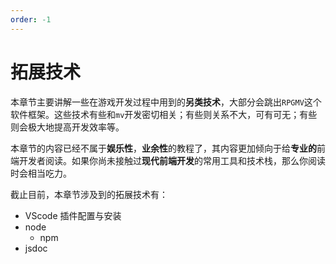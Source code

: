 ```yaml
---
order: -1
---
```


# 拓展技术

本章节主要讲解一些在游戏开发过程中用到的**另类技术**，大部分会跳出`RPGMV`这个软件框架。这些技术有些和`mv`开发密切相关；有些则关系不大，可有可无；有些则会极大地提高开发效率等。

本章节的内容已经不属于**娱乐性**，**业余性**的教程了，其内容更加倾向于给**专业的**前端开发者阅读。如果你尚未接触过**现代前端开发**的常用工具和技术栈，那么你阅读时会相当吃力。

截止目前，本章节涉及到的拓展技术有：

- VScode 插件配置与安装
- node
  - npm
- jsdoc
